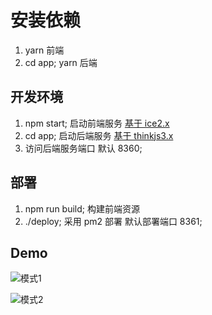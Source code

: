 # 安装依赖

1. yarn 前端
2. cd app; yarn 后端

## 开发环境

1. npm start; 启动前端服务 [基于 ice2.x](https://v2.ice.work/)
2. cd app; 启动后端服务 [基于 thinkjs3.x](https://thinkjs.org/doc/index.html)
3. 访问后端服务端口 默认 8360;

## 部署

1. npm run build; 构建前端资源
2. ./deploy; 采用 pm2 部署 默认部署端口 8361;


## Demo

![模式1](http://react-core-form.oss-cn-beijing.aliyuncs.com/assets/mode3.png)

![模式2](http://react-core-form.oss-cn-beijing.aliyuncs.com/assets/mode4.png)